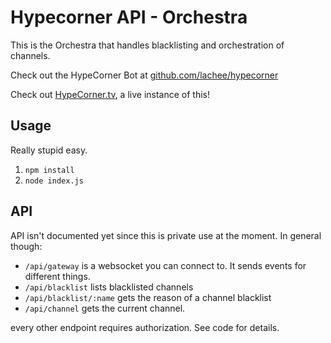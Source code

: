 # Hypecorner API - Orchestra
This is the Orchestra that handles blacklisting and orchestration of channels. 

Check out the HypeCorner Bot at [github.com/lachee/hypecorner](https://github.com/lachee/hypecorner)

Check out [HypeCorner.tv](https://hypecorner.tv), a live instance of this!

## Usage
Really stupid easy. 
1. `npm install`
2. `node index.js`

## API
API isn't documented yet since this is private use at the moment. In general though:
* `/api/gateway` is a websocket you can connect to. It sends events for different things.
* `/api/blacklist` lists blacklisted channels
* `/api/blacklist/:name` gets the reason of a channel blacklist
* `/api/channel` gets the current channel.

every other endpoint requires authorization. See code for details.
